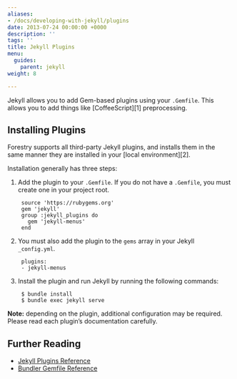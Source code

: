 ```yaml
---
aliases:
- /docs/developing-with-jekyll/plugins
date: 2013-07-24 00:00:00 +0000
description: ''
tags: ''
title: Jekyll Plugins
menu:
  guides:
    parent: jekyll
weight: 8

---
```

Jekyll allows you to add Gem-based plugins using your `.Gemfile`. This allows you to add things like [CoffeeScript][1] preprocessing.

## Installing Plugins
Forestry supports all third-party Jekyll plugins, and installs them in the same manner they are installed in your [local environment][2].

Installation generally has three steps:

1. Add the plugin to your `.Gemfile`. If you do not have a `.Gemfile`, you must create one in your project root.  

		source 'https://rubygems.org'
		gem 'jekyll'
		group :jekyll_plugins do
		  gem 'jekyll-menus'
		end

2. You must also add the plugin to the `gems` array in your Jekyll `_config.yml`.  

		plugins:
		- jekyll-menus

3. Install the plugin and run Jekyll by running the following commands:  

		$ bundle install
		$ bundle exec jekyll serve

**Note:** depending on the plugin, additional configuration may be required. Please read each plugin’s documentation carefully.

## Further Reading
- [Jekyll Plugins Reference](https://jekyllrb.com/docs/plugins/)
- [Bundler Gemfile Reference](http://bundler.io/v1.13/gemfile.html)

